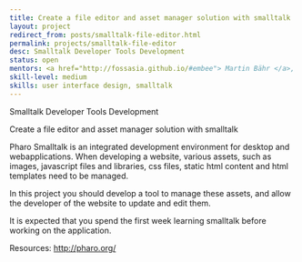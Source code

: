 ```yaml
---
title: Create a file editor and asset manager solution with smalltalk
layout: project
redirect_from: posts/smalltalk-file-editor.html
permalink: projects/smalltalk-file-editor
desc: Smalltalk Developer Tools Development
status: open
mentors: <a href="http://fossasia.github.io/#embee"> Martin Bähr </a>, S. Krish
skill-level: medium
skills: user interface design, smalltalk
---
```

Smalltalk Developer Tools Development

Create a file editor and asset manager solution with smalltalk


Pharo Smalltalk is an integrated development environment for desktop and
webapplications.  When developing a website, various assets, such as images,
javascript files and libraries, css files, static html content and html
templates need to be managed.

In this project you should develop a tool to manage these assets, and allow the
developer of the website to update and edit them.

It is expected that you spend the first week learning smalltalk before
working on the application.

Resources: http://pharo.org/

